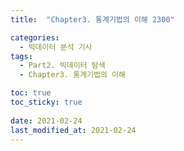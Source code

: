 ```yaml
---
title:  "Chapter3. 통계기법의 이해 2300"

categories:
  - 빅데이터 분석 기사
tags:
  - Part2. 빅데이터 탐색
  - Chapter3. 통계기법의 이해

toc: true
toc_sticky: true
 
date: 2021-02-24
last_modified_at: 2021-02-24
---
```

